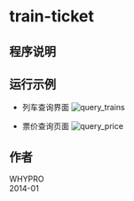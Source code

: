 train-ticket
============

## 程序说明

## 运行示例
* 列车查询界面
![query_trains](https://raw.github.com/whypro/train-ticket/master/screenshots/0.1.3-1.png)

* 票价查询页面
![query_price](https://raw.github.com/whypro/train-ticket/master/screenshots/0.1.3-2.png)

## 作者
WHYPRO  
2014-01
